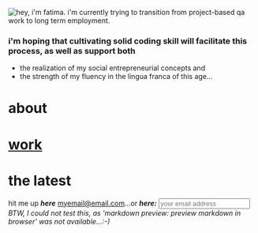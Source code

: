 ![hey,](https://cloud.githubusercontent.com/assets/15331966/11522803/a00c511c-9889-11e5-9763-93eed9b070ac.png) i'm fatima. i'm currently trying to transition from project-based qa work to long term employment.

### i'm hoping that cultivating solid coding skill will facilitate this process, as well as support both

  * the realization of my social entrepreneurial concepts and
  * the strength of my fluency in the lingua franca of this age...

# about
# [work](https://github.com/faloye)
# the latest

hit me up **_here_** [myemail@email.com](myemail@email.com)...or **_here:_** <input placeholder="your email address" type="email" name="email"></input> *BTW, I could not test this, as 'markdown preview: preview markdown in browser' was not available...:-)*